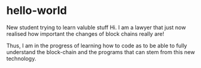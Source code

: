 # hello-world
New student trying to learn valuble stuff
Hi. I am a lawyer that just now realised how important the changes of block chains really are!

Thus, I am in the progress of learning how to code as to be able to fully understand the block-chain and the programs that can stem from this new technology. 
